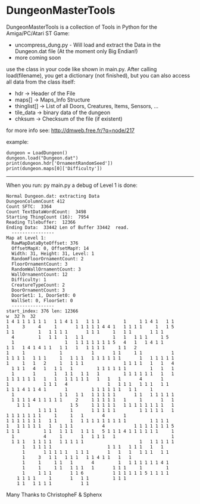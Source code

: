 # DungeonMasterTools
DungeonMasterTools is a collection of Tools in Python for the Amiga/PC/Atari ST Game:

* uncompress_dung.py - Will load and extract the Data in the Dungeon.dat file (At the moment only Big Endian!)
* more coming soon

use the class in your code like shown in main.py. After calling load(filename), you get a dictionary (not finished), but you can also access all data from the class itself:

* hdr -> Header of the File 
* maps[] -> Maps_Info Structure 
* thinglist[] -> List of all Doors, Creatures, Items, Sensors, ...
* tile_data -> binary data of the dungeon
* chksum -> Checksum of the file (if existent)

for more info see: 
http://dmweb.free.fr/?q=node/217

example:
```
dungeon = LoadDungeon()
dungeon.load("Dungeon.dat")
print(dungeon.hdr['OrnamentRandomSeed'])
print(dungeon.maps[0]['Difficulty'])
```

---
When you run: py main.py a debug of Level 1 is done:

```
Normal Dungeon.dat: extracting Data
DungeonColumnCount 412
Count SFTC:  3364
Count TextDataWordCount:  3498
Starting ThingCount (16):  7954
Reading Tilebuffer:  12366
Ending Data:  33442 Len of Buffer 33442  read.
  ----------------
Map at Level 1:
  RawMapDataByteOffset: 376
  OffsetMapX: 0, OffsetMapY: 14
  Width: 31, Height: 31, Level: 1
  RandomFloorOrnamentCount: 2
  FloorOrnamentCount: 3
  RandomWallOrnamentCount: 3
  WallOrnamentCount: 12
  Difficulty: 1
  CreatureTypeCount: 2
  DoorOrnamentCount: 3
  DoorSet1: 1, DoorSet0: 0
  WallSet: 0, FloorSet: 0
  ----------------
start_index: 376 len: 12366
w  32 h  32
1 4 1 1 1 1 1 1   1 1 4 1 1   1 1 1         1     1 1 4 1   1 1 
1     3     4     1       1 1 1 1 1 4 4 1   1 1 1 1     1   1 5 
1 1         1   1 1 1 1       1 1 1     1   1 1       1 1 1     
  4         1   1 1   1   1 1           1   1   1 1 1     1 5   
  1                   1   1 1 1 1 1 1 1 5   4   1   1 4 1 1     
1 1   1 4 1 4 1 1   1 1   1   1 1 1 1     1 1   2               
1     1             1           1       1 1     1 1           1 
1 1 1 1   1 1 1     1   1 1 1   1 1 1 1 1 1       1   1 1 1 1 1 
1     1   1   2     1   1 1 1               1 1 1 1   1   1   4 
  1 1 1   4   1   1 1   1         1 1 1 1 1 1         1   1   1 
  1       1       1   1 1   1 1   1         1 1 1 1 1 1   1   1 
1 1 1 1 1 1   1   1   1 1 1 1 1   1   1   1       4       1     
1             1 1 1   4               1   1 1 1   1 1 1   1 1   
1 1 1 4 1 1 4 1       1         1 1 1 1 1 1   1 1     1         
  1                 1 1   1 1   1 1 1 1 1       1 1   1 1 1 1 1 
  1 1 1 1 4 1 1 1 1 1     2     1 1 1 1 1   1     1       1   1 
    1 1 1               1 5     1 1 1 1 1   1 1 1 1 1 1 1 1   1 
            1 1 1 1     1       1 1 1 1 1         1 1 1 1 1   1 
1 1 1 1 1 1 1     1     1   1       4       1                   
1 1 1 1 1 1 1   1 1     1   1 1 1 1 1 1 1 1 1         1 1 1 1   
1   1 1 1 1 1   1   1 1 1           4           1 1 1 1 1 1 1 5 
1 1 1         1 1   1 1 1   1 1 1   5 1 1 1 4 1 1 1 1 1 1     1 
  1           4     1       1   1 1 1   1                     1 
  1 1 1   1 1 1 1   1 1 1 1 1                     1   1 1 1 1 1 
      1   1 1 1 1                     1 1 1   1 1 1   1   1     
      1       1 1 1 1 1   1 1 1       1   1   1   1 1 1   1 1   
      1     3   1 1   1 1 1   1 1 4 1 1   1   1                 
      1     1     1 1   1       4         1   1 1 1 1 1 1 4 1   
      1     1     1 1   1 1 1   1       1 1 1     1         1   
      1     1 1 1       1 1 6           1 1 1 1 1 1 5 1 1 1 1   
    1 1 1 1     1       1   1 1         1 1 1                   
    1 1   1 1 1 1           1 1 
```

Many Thanks to ChristopheF & Sphenx
